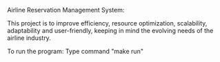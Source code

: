 Airline Reservation Management System:

This project is to improve efficiency, resource optimization, scalability, adaptability and user-friendly, keeping in mind the evolving needs of the airline industry.

To run the program: Type command "make run"

